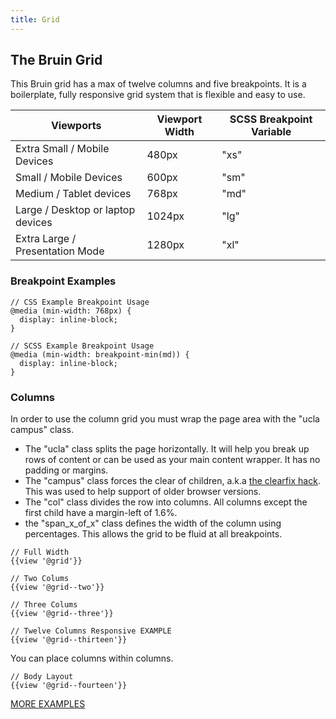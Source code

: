 ```yaml
---
title: Grid
---
```


## The Bruin Grid
This Bruin grid has a max of twelve columns and five breakpoints. It is a boilerplate, fully responsive grid system that is flexible and easy to use.


Viewports | Viewport Width | SCSS Breakpoint Variable
------------ | ------------- | -------------
Extra Small / Mobile Devices | 480px | "xs"
Small / Mobile Devices | 600px | "sm"
Medium / Tablet devices | 768px | "md"
Large / Desktop or laptop devices | 1024px | "lg"
Extra Large / Presentation Mode | 1280px | "xl"


### Breakpoint Examples
```
// CSS Example Breakpoint Usage
@media (min-width: 768px) {
  display: inline-block;
}

// SCSS Example Breakpoint Usage
@media (min-width: breakpoint-min(md)) {
  display: inline-block;
}

```

### Columns

In order to use the column grid you must wrap the page area with the "ucla campus" class.

* The "ucla" class splits the page horizontally.  It will help you break up rows of content or can be used as your main content wrapper.
It has no padding or margins.
* The "campus" class forces the clear of children, a.k.a [the clearfix hack](https://css-tricks.com/snippets/css/clear-fix/). This was used to help support of older browser versions.
* The "col" class divides the row into columns. All columns except the first child have a margin-left of 1.6%.
* the "span_x_of_x" class defines the width of the column using percentages. This allows the grid to be fluid at all breakpoints.


```
// Full Width
{{view '@grid'}}

// Two Colums
{{view '@grid--two'}}

// Three Colums
{{view '@grid--three'}}

// Twelve Columns Responsive EXAMPLE
{{view '@grid--thirteen'}}

```

You can place columns within columns.
```
// Body Layout
{{view '@grid--fourteen'}}

```


[MORE EXAMPLES](/components/detail/grid)
